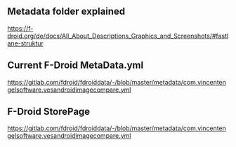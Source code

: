 ## Metadata folder explained
https://f-droid.org/de/docs/All_About_Descriptions_Graphics_and_Screenshots/#fastlane-struktur

## Current F-Droid MetaData.yml
https://gitlab.com/fdroid/fdroiddata/-/blob/master/metadata/com.vincentengelsoftware.vesandroidimagecompare.yml

## F-Droid StorePage
https://gitlab.com/fdroid/fdroiddata/-/blob/master/metadata/com.vincentengelsoftware.vesandroidimagecompare.yml